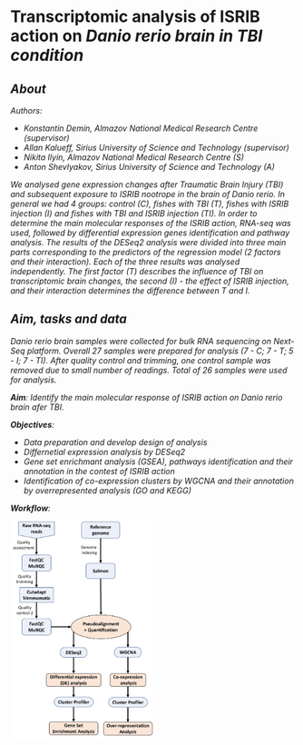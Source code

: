 # Transcriptomic analysis of ISRIB action on <i>Danio rerio<i> brain in TBI condition

## About

Authors: 
- Konstantin Demin, Almazov National Medical Research Centre (supervisor)
- Allan Kalueff, Sirius University of Science and Technology (supervisor)
- Nikita Ilyin, Almazov National Medical Research Centre (S)
- Anton Shevlyakov, Sirius University of Science and Technology (A)

We analysed gene expression changes after Traumatic Brain Injury (TBI) and subsequent exposure to ISRIB nootrope in the brain of <i>Danio rerio<i>. In general we had 4 groups: control (C), fishes with TBI (T), fishes with ISRIB injection (I) and fishes with TBI and ISRIB injection (TI). In order to determine the main molecular responses of the ISRIB action, RNA-seq was used, followed by differential expression genes identification and pathway analysis. The results of the DESeq2 analysis were divided into three main parts corresponding to the predictors of the regression model (2 factors and their interaction). Each of the three results was analysed independently. The first factor (T) describes the influence of TBI on transcriptomic brain changes, the second (I) - the effect of ISRIB injection, and their interaction determines the difference between T and I.

## Aim, tasks and data

<i>Danio rerio<i> brain samples were collected for bulk RNA sequencing on Next-Seq platform. Overall 27 samples were prepared for analysis (7 - C; 7 - T; 5 - I; 7 - TI). After quality control and trimming, one control sample was removed due to small number of readings. Total of 26 samples were used for analysis. 

**Aim**: Identify the main molecular response of ISRIB action on <i>Danio rerio<i> brain afer TBI.

**Objectives**: 

- Data preparation and develop design of analysis
- Differnetial expression analysis by DESeq2
- Gene set enrichmant analysis (GSEA), pathways identification and their annotation in the contest of ISRIB action
- Identification of co-expression clusters by WGCNA and their annotation by overrepresented analysis (GO and KEGG)

**Workflow**: 

<img src="https://github.com/FLinT3/Transcriptomic-analysis-of-ISRIB-action-on-danio-rerio-brain-in-TBI-condition/blob/main/Images/Workflow.jpg" width="50%">



